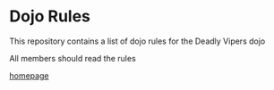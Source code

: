 Dojo Rules
==========

This repository contains a list of dojo rules for the Deadly Vipers dojo

All members should read the rules

[homepage](https://github.com/deadlyvipers)

